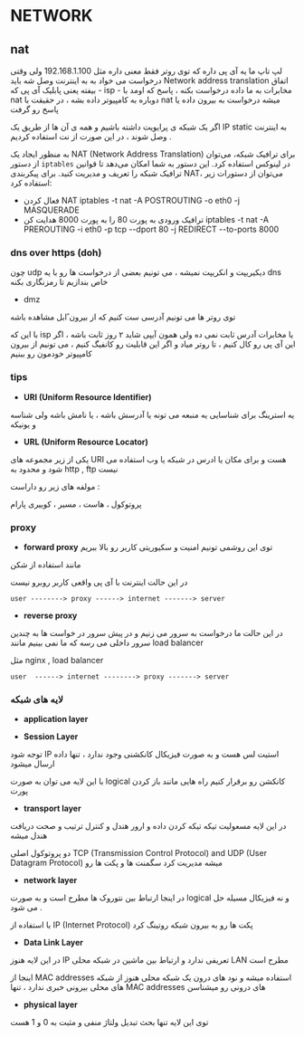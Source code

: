 
# NETWORK

## nat


لپ تاپ ما یه آی پی داره که توی روتر فقط معنی داره مثل 192.168.1.100 ولی وقتی درخواست می خواد به به اینترنت وصل شه باید Network address translation اتفاق بیفته یعنی پابلیک آی پی که  - isp - مخابرات به ما داده درخواست بکنه ، پاسخ که اومد با nat  دوباره به کامپیوتر داده بشه ، در حقیقت با nat میشه درخواست به بیرون داده یا پاسخ رو گرفت


اگر یک شبکه ی پرایویت داشته باشیم و همه ی آن ها از طریق یک IP static به اینترنت وصل شوند ، در این صورت از نت استفاده کردیم .


به منظور ایجاد یک NAT (Network Address Translation) برای ترافیک شبکه، می‌توان از دستور `iptables` در لینوکس استفاده کرد. این دستور به شما امکان می‌دهد تا
 قوانین ترافیک شبکه را تعریف و مدیریت کنید.
 برای پیکربندی NAT، می‌توان از دستورات زیر استفاده کرد:
 + فعال کردن NAT
 iptables -t nat -A POSTROUTING -o eth0 -j MASQUERADE
 + ترافیک ورودی به پورت 80 را به پورت 8000 هدایت کن
 iptables -t nat -A PREROUTING -i eth0 -p tcp --dport 80 -j REDIRECT --to-ports 8000

### dns over https (doh)

چون udp  دیکیریپت و انکریپت نمیشه ، می تونیم بعضی از درخواست ها رو با یه dns  خاص بندازیم تا رمزنگاری بکنه

+ dmz

توی روتر ها می تونیم آدرسی ست کنیم که از بیرون ًابل مشاهده باشه

با این که isp  یا مخابرات آدرس ثابت نمی ده ولی همون آیپی شاید ۲ روز ثابت باشه ، اگر این آی پی رو کال کنیم ، تا روتر میاد و اگر این قابلیت رو کانفیگ کنیم ، می تونیم از بیرون کامپیوتر خودمون رو ببنیم

### tips

+ **URI (Uniform Resource Identifier)**

یه استرینگ برای شناسایی یه منبعه می تونه یا آدرسش باشه ، یا نامش باشه ولی شناسه و یونیکه

+ **URL (Uniform Resource Locator)**

یکی از زیر مجموعه های URI هست و برای مکان یا ادرس در شبکه یا وب استفاده می شود و محدود به http , ftp  نیست

مولفه های زیر رو داراست :

پروتوکول ، هاست ، مسیر ، کوییری پارام

### proxy

+ **forward proxy**
توی این روشمی تونیم امنیت و سکیوریتی کاربر رو بالا ببریم

مانند استفاده از شکن 

در این حالت اینترنت با آی پی واقعی کاربر روبرو نیست

```
user --------> proxy ------> internet -------> server

```

+ **reverse proxy**

در این حالت ما درخواست به سرور می زنیم و در پیش سرور در خواست ها به چندین سرور داخلی می رسه که ما نمی بینیم مانند load balancer

مثل nginx , load balancer

```
user  ------> internet --------> proxy -------> server

```


### لایه های شبکه

+ **application layer**

+ **Session Layer** 

توجه شود IP استیت لس هست و به صورت فیزیکال کانکشنی وجود ندارد ، تنها داده ارسال میشود

با این لایه می توان به صورت logical  کانکشن رو برقرار کنیم راه هایی مانند باز کردن پورت 


+ **transport layer**

در این لایه مسعولیت تیکه تیکه کردن داده و ارور هندل و کنترل ترتیب و صحت دریافت هندل میشه

دو پروتوکول اصلی TCP (Transmission Control Protocol) and UDP (User Datagram Protocol) میشه مدیریت کرد سگمنت ها و پکت ها رو
+ **network layer**

در اینجا ارتباط بین نتوروک ها مطرح است و به صورت logical  و نه فیزیکال مسيله حل می شود . 

با استفاده از  IP (Internet Protocol) پکت ها رو به بیرون شبکه روتینگ کرد

+ **Data Link Layer**

در این لایه هنوز IP تعریفی ندارد و ارتباط بین ماشین در شبکه محلی LAN مطرح است

اینجا از MAC addresses استفاده میشه و نود های درون یک شبکه محلی هنوز از شبکه های محلی بیرونی خبری ندارد ، تنها MAC addresses های درونی رو میشناسن

+ **physical layer**

توی این لایه تنها بحث تبدیل ولتاژ منفی و مثبت به 0 و 1 هست